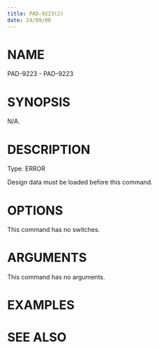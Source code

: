 ```yaml
---
title: PAD-9223(2)
date: 24/09/08
---
```


# NAME

PAD-9223 - PAD-9223

# SYNOPSIS

N/A.

# DESCRIPTION

Type: ERROR

Design data must be loaded before this command.

# OPTIONS

This command has no switches.

# ARGUMENTS

This command has no arguments.

# EXAMPLES

# SEE ALSO
